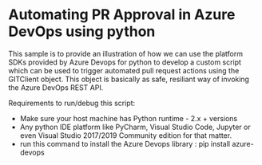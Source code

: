 # Automating PR Approval in Azure DevOps using python

<p>This sample is to provide an illustration of how we can use the platform SDKs provided by Azure Devops for python to develop a custom script which can be used to
   trigger automated pull request actions using the GITClient object. This object is basically as safe, resiliant way of invoking the Azure DevOps REST API. </p>
   
Requirements to run/debug this script:
- Make sure your host machine has Python runtime - 2.x + versions
- Any python IDE platform like PyCharm, Visual Studio Code, Jupyter or even Visual Studio 2017/2019 Community edition for that matter.
- run this command to install the Azure Devops library : pip install azure-devops
